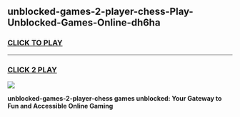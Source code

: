 
## unblocked-games-2-player-chess-Play-Unblocked-Games-Online-dh6ha
<h3>
<a href="https://premium76.site?title=unblocked-games-2-player-chess&ref=25A">CLICK TO PLAY</a></h3>
<hr>

<h3>
<a href="https://premium76.site?title=unblocked-games-2-player-chess&ref=25A">CLICK 2 PLAY</a>
  
</h3>

<a href="https://premium76.site?title=unblocked-games-2-player-chess&ref=25A"><img src="https://clearcache.store/games.png"></a>


**unblocked-games-2-player-chess games unblocked: Your Gateway to Fun and Accessible Online Gaming**
